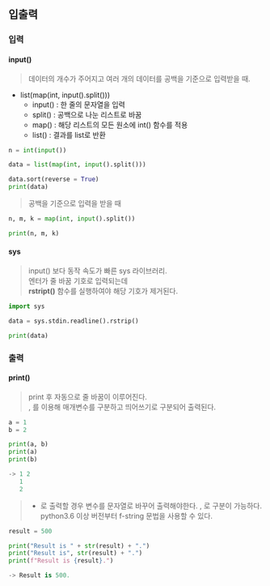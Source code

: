 ## 입출력
### 입력
#### input()
> 데이터의 개수가 주어지고 여러 개의 데이터를 공백을 기준으로 입력받을 때.
* list(map(int, input().split())) 
  * input() : 한 줄의 문자열을 입력
  * split() : 공백으로 나눈 리스트로 바꿈
  * map() : 해당 리스트의 모든 원소에 int() 함수를 적용
  * list() : 결과를 list로 반환
```python
n = int(input())

data = list(map(int, input().split()))

data.sort(reverse = True)
print(data)
```
  
> 공백을 기준으로 입력을 받을 때
```python
n, m, k = map(int, input().split())

print(n, m, k)
```
#### sys
> input() 보다 동작 속도가 빠른 sys 라이브러리.\
> 엔터가 줄 바꿈 기호로 입력되는데\
> __rstript()__ 함수를 실행하여야 해당 기호가 제거된다. 
```python
import sys

data = sys.stdin.readline().rstrip()

print(data)
```

### 출력
#### print()
> print 후 자동으로 줄 바꿈이 이루어진다.\
> , 를 이용해 매개변수를 구분하고 띄어쓰기로 구분되어 출력된다.
```python
a = 1
b = 2

print(a, b)
print(a)
print(b)

-> 1 2
   1
   2
```
> + 로 출력할 경우 변수를 문자열로 바꾸어 출력해야한다.
> , 로 구분이 가능하다.
> python3.6 이상 버전부터 f-string 문법을 사용할 수 있다.
```python
result = 500

print("Result is " + str(result) + ".")
print("Result is", str(result) + ".")
print(f"Result is {result}.")

-> Result is 500.
```
